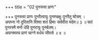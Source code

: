 +++
title = "02 पुनस्त्वा प्राणः"

+++
पुनस्त्वा प्राणः पुनरैत्वायुः पुनश्चक्षुः पुनरैतु श्रोत्रम् ।  
अपघ्ना नो दुरितानि विश्वा शतं हिमाः सर्ववीरा मदेम॥ ३ ॥ सतं  
पुनरस्मै मनो धेहि पुनरायुः पुनर्बलम्।  
अपानमस्य प्राणं चाग्ने वर्धय जीवसे ॥ ४ ॥